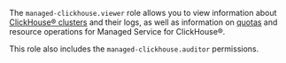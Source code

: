 The `managed-clickhouse.viewer` role allows you to view information about [ClickHouse® clusters](../../managed-clickhouse/concepts/index.md) and their logs, as well as information on [quotas](../../managed-clickhouse/concepts/limits.md#mch-quotas) and resource operations for Managed Service for ClickHouse®.

This role also includes the `managed-clickhouse.auditor` permissions.
